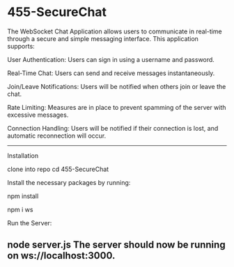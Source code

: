 

# 455-SecureChat

The WebSocket Chat Application allows users to communicate in real-time through a secure and simple messaging interface. This application supports:

User Authentication: Users can sign in using a username and password.

Real-Time Chat: Users can send and receive messages instantaneously.

Join/Leave Notifications: Users will be notified when others join or leave the chat.

Rate Limiting: Measures are in place to prevent spamming of the server with excessive messages.

Connection Handling: Users will be notified if their connection is lost, and automatic reconnection will occur.

-------
Installation

clone into repo
cd 455-SecureChat



Install the necessary packages by running:

npm install

npm i ws

Run the Server:

node server.js
The server should now be running on ws://localhost:3000.
------

